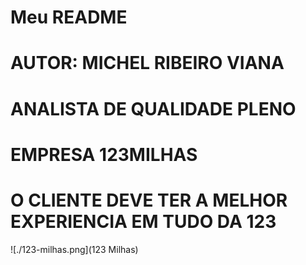 # Meu README
# AUTOR: MICHEL RIBEIRO VIANA
# ANALISTA DE QUALIDADE PLENO
# EMPRESA 123MILHAS

# O CLIENTE DEVE TER A MELHOR EXPERIENCIA EM TUDO DA 123

![./123-milhas.png](123 Milhas)
